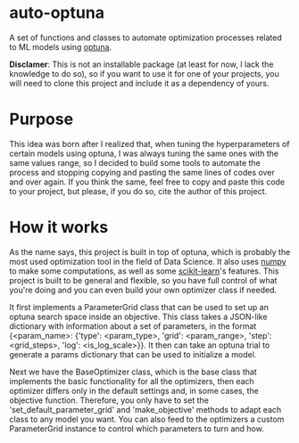 # auto-optuna
A set of functions and classes to automate optimization processes related to ML models using [optuna](https://optuna.readthedocs.io/en/stable/).

**Disclamer**: This is not an installable package (at least for now, I lack the knowledge to do so), so if you want to use it for one of your projects, you will need to clone this project and include it as a dependency of yours.

# Purpose
This idea was born after I realized that, when tuning the hyperparameters of certain models using optuna, I was always tuning the same ones with the same values range, so I decided to build some tools to automate the process and stopping copying and pasting the same lines of codes over and over again. If you think the same, feel free to copy and paste this code to your project, but please, if you do so, cite the author of this project.

# How it works
As the name says, this project is built in top of optuna, which is probably the most used optimization tool in the field of Data Science. It also uses [numpy](https://numpy.org/) to make some computations, as well as some [scikit-learn](https://scikit-learn.org/stable/)'s features. This project is built to be general and flexible, so you have full control of what you're doing and you can even build your own optimizer class if needed.

It first implements a ParameterGrid class that can be used to set up an optuna search space inside an objective. This class takes a JSON-like dictionary with information about a set of parameters, in the format {<param_name>: {'type': <param_type>, 'grid': <param_range>, 'step': <grid_steps>, 'log': <is_log_scale>}}. It then can take an optuna trial to generate a params dictionary that can be used to initialize a model.

Next we have the BaseOptimizer class, which is the base class that implements the basic functionality for all the optimizers, then each optimizer differs only in the default settings and, in some cases, the objective function. Therefore, you only have to set the 'set_default_parameter_grid' and 'make_objective' methods to adapt each class to any model you want. You can also feed to the optimizers a custom ParameterGrid instance to control which parameters to turn and how.
